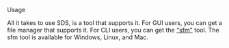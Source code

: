 Usage

All it takes to use SDS, is a tool that supports it. For GUI users, you can get a file manager that
supports it. For CLI users, you can get the ["sfm"](https://github.com/qamarian-sds/sfm) tool. The
sfm tool is available for Windows, Linux, and Mac.

